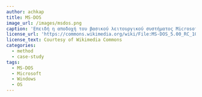```yaml
---
author: achkap
title: MS-DOS
image_url: /images/msdos.png
caption: 'Επειδή η αποδοχή του βασικού λειτουργικού συστήματος Microsoft Disk Operating System (MSDOS) ήταν πολύ μεγάλη, η πρώτη έκδοση του γραφικού περιβάλλοντος ήταν βασισμένη σε αυτό.'
license_url: 'https://commons.wikimedia.org/wiki/File:MS-DOS_5.00_RC_10_Dosshell.png'
license_text: Courtesy of Wikimedia Commons
categories:
  - method
  - case-study
tags:
  - MS-DOS
  - Microsoft
  - Windows
  - OS
---
```

